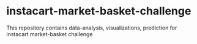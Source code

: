 # instacart-market-basket-challenge
This repository contains data-analysis, visualizations, prediction for instacart market-basket challenge
